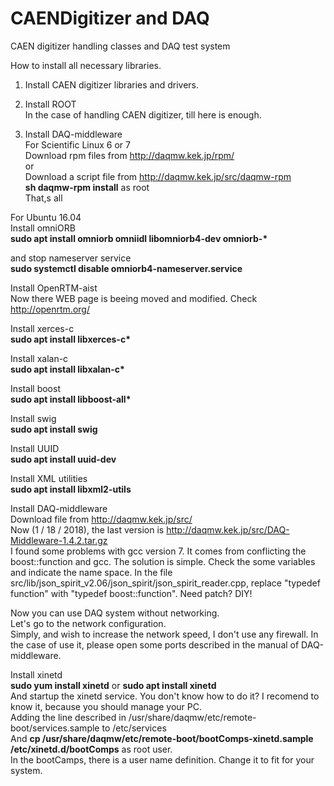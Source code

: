 # CAENDigitizer and DAQ
CAEN digitizer handling classes and DAQ test system

How to install all necessary libraries.  
1. Install CAEN digitizer libraries and drivers.  
  
2. Install ROOT  
In the case of handling CAEN digitizer, till here is enough.  
  
3. Install DAQ-middleware  
For Scientific Linux 6 or 7  
Download rpm files from http://daqmw.kek.jp/rpm/  
or  
Download a script file from http://daqmw.kek.jp/src/daqmw-rpm  
**sh daqmw-rpm install** as root  
That,s all  

For Ubuntu 16.04  
Install omniORB  
**sudo apt install omniorb omniidl libomniorb4-dev omniorb-\***  
  
and stop nameserver service  
**sudo systemctl disable omniorb4-nameserver.service**
  
Install OpenRTM-aist  
Now there WEB page is beeing moved and modified.  Check http://openrtm.org/
  
Install xerces-c  
**sudo apt install libxerces-c\***  
  
Install xalan-c  
**sudo apt install libxalan-c\***  
  
Install boost  
**sudo apt install libboost-all\***  
  
Install swig  
**sudo apt install swig**  
  
Install UUID  
**sudo apt install uuid-dev**  
  
Install XML utilities  
**sudo apt install libxml2-utils**  
  
Install DAQ-middleware  
Download file from http://daqmw.kek.jp/src/  
Now (1 / 18 / 2018), the last version is http://daqmw.kek.jp/src/DAQ-Middleware-1.4.2.tar.gz  
I found some problems with gcc version 7.  It comes from conflicting the boost::function and gcc.  The solution is simple.  Check the some variables and indicate the name space.  In the file src/lib/json_spirit_v2.06/json_spirit/json_spirit_reader.cpp, replace "typedef function" with "typedef boost::function".  Need patch?  DIY!    
  
Now you can use DAQ system without networking.  
Let's go to the network configuration.  
Simply, and wish to increase the network speed, I don't use any firewall.  In the case of use it, please open some ports described in the manual of DAQ-middleware.  
  
Install xinetd  
**sudo yum install xinetd** or **sudo apt install xinetd**  
And startup the xinetd service. You don't know how to do it? I recomend to know it, because you should manage your PC.  
Adding the line described in /usr/share/daqmw/etc/remote-boot/services.sample to /etc/services  
And **cp /usr/share/daqmw/etc/remote-boot/bootComps-xinetd.sample /etc/xinetd.d/bootComps** as root user.  
In the bootCamps, there is a user name definition. Change it to fit for your system.  
